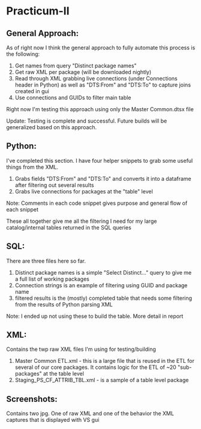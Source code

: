 # Practicum-II

## General Approach:
As of right now I think the general approach to fully automate this process is the following:
1. Get names from query "Distinct package names"
2. Get raw XML per package (will be downloaded nightly)
3. Read through XML grabbing live connections (under Connections header in Python) as well as "DTS:From" and "DTS:To" to capture joins created in gui
4. Use connections and GUIDs to filter main table

Right now I'm testing this approach using only the Master Common.dtsx file

Update: Testing is complete and successful.  Future builds will be generalized based on this approach.

## Python:
I've completed this section.  I have four helper snippets to grab some useful things from the XML.
1. Grabs fields "DTS:From" and "DTS:To" and converts it into a dataframe after filtering out several results
2. Grabs live connections for packages at the "table" level

Note: Comments in each code snippet gives purpose and general flow of each snippet

These all together give me all the filtering I need for my large catalog/internal tables returned in the SQL queries

## SQL:
There are three files here so far.
1. Distinct package names is a simple "Select Distinct..." query to give me a full list of working packages
2. Connection strings is an example of filtering using GUID and package name
3. filtered results is the (mostly) completed table that needs some filtering from the results of Python parsing XML

Note: I ended up not using these to build the table.  More detail in report

## XML:
Contains the twp raw XML files I'm using for testing/building
1. Master Common ETL.xml - this is a large file that is reused in the ETL for several of our core packages.  It contains logic for the ETL of ~20 "sub-packages" at the table level
2. Staging_PS_CF_ATTRIB_TBL.xml - is a sample of a table level package

## Screenshots:
Contains two jpg.  One of raw XML and one of the behavior the XML captures that is displayed with VS gui
